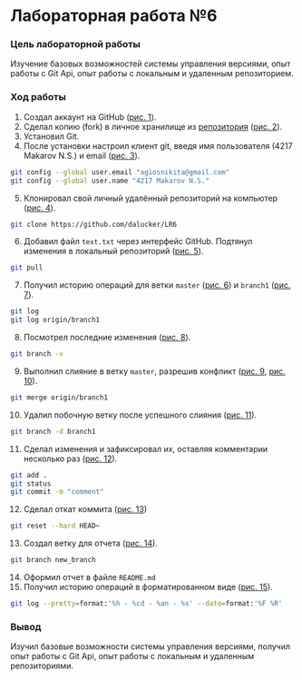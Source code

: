 # Лабораторная работа №6
### Цель лабораторной работы
Изучение базовых возможностей системы управления версиями, опыт работы с Git Api, опыт работы с локальным и удаленным репозиторием. 
### Ход работы
1) Создал аккаунт на GitHub ([рис. 1](https://github.com/dalucker/LR6/blob/new_branch/Photo/1.png)).
2)	Сделал копию (fork) в личное хранилище из [репозитория](https://github.com/Kurtyanik/LR6/) ([рис. 2](https://github.com/dalucker/LR6/blob/new_branch/Photo/2.png)).
3)	Установил Git.
4)	После установки настроил клиент git, введя имя пользователя (4217 Makarov N.S.) и email ([рис. 3](https://github.com/dalucker/LR6/blob/new_branch/Photo/3.png)).
```sh
git config --global user.email "agiosnikita@gmail.com"
git config --global user.name "4217 Makarov N.S."

```
5)	Клонировал свой личный удалённый репозиторий на компьютер ([рис. 4](https://github.com/dalucker/LR6/blob/new_branch/Photo/4.png)).
```sh
git clone https://github.com/dalucker/LR6
```
6)	Добавил файл `text.txt` через интерфейс GitHub. Подтянул изменения в локальный репозиторий ([рис. 5](https://github.com/dalucker/LR6/blob/new_branch/Photo/5.png)).
```sh
git pull
```
7) Получил историю операций для ветки `master` ([рис. 6](https://github.com/dalucker/LR6/blob/new_branch/Photo/6.png)) и `branch1` ([рис. 7](https://github.com/dalucker/LR6/blob/new_branch/Photo/7.png)).
```sh
git log
git log origin/branch1
```
8)  Посмотрел последние изменения ([рис. 8](https://github.com/dalucker/LR6/blob/new_branch/Photo/8.png)).
```sh
git branch -v
```
9) Выполнил слияние в ветку `master`, разрешив конфликт ([рис. 9](https://github.com/dalucker/LR6/blob/new_branch/Photo/9.png), [рис. 10](https://github.com/dalucker/LR6/blob/new_branch/Photo/10.png)).
```sh
git merge origin/branch1
```
10) Удалил побочную ветку после успешного слияния ([рис. 11](https://github.com/dalucker/LR6/blob/new_branch/Photo/11.png)).
```sh
git branch -d branch1
```
11) Сделал изменения и зафиксировал их, оставляя комментарии несколько раз ([рис. 12](https://github.com/dalucker/LR6/blob/new_branch/Photo/12.png)).
```sh
git add .
git status
git commit -m "comment"
```
12) Сделал откат коммита ([рис. 13](https://github.com/dalucker/LR6/blob/new_branch/Photo/13.png))
```sh
git reset --hard HEAD~
```
13) Создал ветку для отчета ([рис. 14](https://github.com/dalucker/LR6/blob/new_branch/Photo/14.png)).
```sh
git branch new_branch
```
14) Оформил отчет в файле `README.md`
15) Получил историю операций в форматированном виде ([рис. 15](https://github.com/dalucker/LR6/blob/new_branch/Photo/15.png)).
```sh
git log --pretty=format:'%h - %cd - %an - %s' --date=format:'%F %R'
```
### Вывод
Изучил базовые возможности системы управления версиями, получил опыт работы с Git Api, опыт работы с локальным и удаленным репозиториями. 
